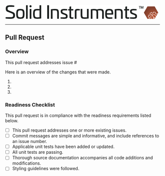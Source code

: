 <!--
Copyright (c) RapidField LLC. Licensed under the MIT License. See LICENSE.txt in the project root for license information.
-->

![Solid Instruments logo](SolidInstruments.Logo.Color.Transparent.500w.png)
- - -

## Pull Request

### Overview

This pull request addresses issue #

Here is an overview of the changes that were made.

1. 
2. 
3. 

### Readiness Checklist

This pull request is in compliance with the readiness requirements listed below.

- [ ] This pull request addresses one or more existing issues.
- [ ] Commit messages are simple and informative, and include references to an issue number.
- [ ] Applicable unit tests have been added or updated.
- [ ] All unit tests are passing.
- [ ] Thorough source documentation accompanies all code additions and modifications.
- [ ] Styling guidelines were followed.
